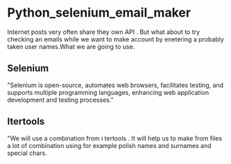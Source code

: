 # **Python_selenium_email_maker**

Internet posts very often share they own API . But what about to try checking an emails while we want to make account by enetering a probably taken user names.What we are going to use.

## Selenium

"Selenium is open-source, automates web browsers, facilitates testing, and supports multiple programming languages, enhancing web application development and testing processes."

## Itertools
"We will use a combination from i tertools . It will help us to make from files a lot of combination using for example polish names and surnames and special chars.

